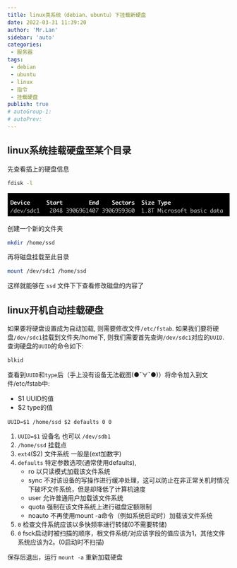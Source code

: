 ```yaml
--- 
title: linux类系统（debian、ubuntu）下挂载新硬盘
date: 2022-03-31 11:39:20
author: 'Mr.Lan'
sidebar: 'auto'
categories: 
 - 服务器
tags: 
 - debian
 - ubuntu
 - linux
 - 指令
 - 挂载硬盘
publish: true
# autoGroup-1: 
# autoPrev: 
---
```


## linux系统挂载硬盘至某个目录

先查看插上的硬盘信息
``` sh
fdisk -l
```

![disk](./img/disk.png)

创建一个新的文件夹

``` sh
mkdir /home/ssd
```

再将磁盘挂载至此目录

``` sh
mount /dev/sdc1 /home/ssd
```

这样就能够在 `ssd` 文件下下查看修改磁盘的内容了

## linux开机自动挂载硬盘

如果要将硬盘设置成为自动加载, 则需要修改文件`/etc/fstab`. 如果我们要将硬盘`/dev/sdc1`挂载到文件夹/home下, 则我们需要首先查询`/dev/sdc1`对应的`UUID`. 查询硬盘的`UUID`的命令如下:

``` sh
blkid
```

查看到`UUID`和`type`后（手上没有设备无法截图(●ˇ∀ˇ●)）将命令加入到文件/etc/fstab中:

+ $1 UUID的值
+ $2 type的值

 `UUID=$1 /home/ssd $2 defaults 0 0` 

1. `UUID=$1` 设备名 也可以 `/dev/sdb1`
2. `/home/ssd` 挂载点
3. `ext4`($2) 文件系统 一般是(ext加数字)
4. `defaults` 特定参数选项(通常使用defaults),
    + ro 以只读模式加载该文件系统
    + sync 不对该设备的写操作进行缓冲处理，这可以防止在非正常关机时情况下破坏文件系统，但是却降低了计算机速度
    + user 允许普通用户加载该文件系统
    + quota 强制在该文件系统上进行磁盘定额限制
    + noauto 不再使用mount -a命令（例如系统启动时）加载该文件系统
5. `0` 检查文件系统应该以多快频率进行转储(0不需要转储)
6. `0` fsck启动时被扫描的顺序，根文件系统/对应该字段的值应该为1，其他文件系统应该为2。(0启动时不扫描)

保存后退出，运行 `mount -a` 重新加载硬盘